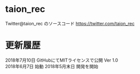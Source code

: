 # taion_rec
Twitter@taion_rec のソースコード
https://twitter.com/taion_rec

# 更新履歴
2018年7月10日 GitHubにてMITライセンスで公開 Ver 1.0<br>
2018年6月7日 始動
2018年5月末日 開発を開始

